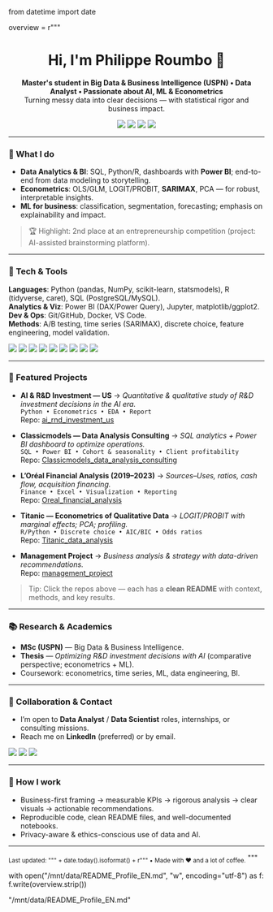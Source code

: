

from datetime import date

overview = r"""
<h1 align="center">Hi, I'm Philippe Roumbo 👋</h1>
<p align="center">
  <b>Master's student in Big Data & Business Intelligence (USPN) • Data Analyst • Passionate about AI, ML & Econometrics</b><br/>
  Turning messy data into clear decisions — with statistical rigor and business impact.
</p>

<p align="center">
  <a href="https://github.com/filou337"><img src="https://img.shields.io/badge/GitHub-filou337-181717?logo=github" /></a>
  <img src="https://img.shields.io/badge/Focus-Data%20Analytics%20%7C%20BI%20%7C%20Econometrics-4CAF50" />
  <img src="https://img.shields.io/badge/Location-France-1E90FF" />
  <img src="https://img.shields.io/badge/Open%20to-Data%20Analyst%20%7C%20Data%20Scientist-8A2BE2" />
</p>

---

### 🚀 What I do
- **Data Analytics & BI**: SQL, Python/R, dashboards with **Power BI**; end-to-end from data modeling to storytelling.
- **Econometrics**: OLS/GLM, LOGIT/PROBIT, **SARIMAX**, PCA — for robust, interpretable insights.
- **ML for business**: classification, segmentation, forecasting; emphasis on explainability and impact.

> 🏆 Highlight: 2nd place at an entrepreneurship competition (project: AI-assisted brainstorming platform).

---

### 🧰 Tech & Tools
**Languages**: Python (pandas, NumPy, scikit-learn, statsmodels), R (tidyverse, caret), SQL (PostgreSQL/MySQL).  
**Analytics & Viz**: Power BI (DAX/Power Query), Jupyter, matplotlib/ggplot2.  
**Dev & Ops**: Git/GitHub, Docker, VS Code.  
**Methods**: A/B testing, time series (SARIMAX), discrete choice, feature engineering, model validation.

<p>
  <img src="https://img.shields.io/badge/Python-3776AB?logo=python&logoColor=white" />
  <img src="https://img.shields.io/badge/R-276DC3?logo=r&logoColor=white" />
  <img src="https://img.shields.io/badge/SQL-005C84?logo=postgresql&logoColor=white" />
  <img src="https://img.shields.io/badge/Power%20BI-F2C811?logo=powerbi&logoColor=black" />
  <img src="https://img.shields.io/badge/scikit--learn-F7931E?logo=scikitlearn&logoColor=white" />
  <img src="https://img.shields.io/badge/statsmodels-1A1A1A" />
  <img src="https://img.shields.io/badge/Jupyter-F37626?logo=jupyter&logoColor=white" />
  <img src="https://img.shields.io/badge/Docker-2496ED?logo=docker&logoColor=white" />
  <img src="https://img.shields.io/badge/Git-F05032?logo=git&logoColor=white" />
</p>

---

### 📌 Featured Projects
- **AI & R&D Investment — US** → *Quantitative & qualitative study of R&D investment decisions in the AI era.*  
  `Python • Econometrics • EDA • Report`  
  Repo: <a href="https://github.com/filou337/ai_rnd_investment_us">ai_rnd_investment_us</a>

- **Classicmodels — Data Analysis Consulting** → *SQL analytics + Power BI dashboard to optimize operations.*  
  `SQL • Power BI • Cohort & seasonality • Client profitability`  
  Repo: <a href="https://github.com/filou337/Classicmodels_data_analysis_consulting">Classicmodels_data_analysis_consulting</a>

- **L’Oréal Financial Analysis (2019–2023)** → *Sources–Uses, ratios, cash flow, acquisition financing.*  
  `Finance • Excel • Visualization • Reporting`  
  Repo: <a href="https://github.com/filou337/Oreal_financial_analysis">Oreal_financial_analysis</a>

- **Titanic — Econometrics of Qualitative Data** → *LOGIT/PROBIT with marginal effects; PCA; profiling.*  
  `R/Python • Discrete choice • AIC/BIC • Odds ratios`  
  Repo: <a href="https://github.com/filou337/Titanic_data_analysis">Titanic_data_analysis</a>

- **Management Project** → *Business analysis & strategy with data-driven recommendations.*  
  Repo: <a href="https://github.com/filou337/management_project">management_project</a>

> Tip: Click the repos above — each has a **clean README** with context, methods, and key results.

---

### 📚 Research & Academics
- **MSc (USPN)** — Big Data & Business Intelligence.  
- **Thesis** — *Optimizing R&D investment decisions with AI* (comparative perspective; econometrics + ML).  
- Coursework: econometrics, time series, ML, data engineering, BI.

---

### 💼 Collaboration & Contact
- I’m open to **Data Analyst** / **Data Scientist** roles, internships, or consulting missions.  
- Reach me on **LinkedIn** (preferred) or by email.
  
<p>
  <a href="https://www.linkedin.com/in/philippe-roumbo" target="_blank"><img src="https://img.shields.io/badge/LinkedIn-0A66C2?logo=linkedin&logoColor=white" /></a>
  <a href="mailto:your.email@example.com"><img src="https://img.shields.io/badge/Email-Contact%20me!-D14836?logo=gmail&logoColor=white" /></a>
  <a href="https://github.com/filou337?tab=repositories"><img src="https://img.shields.io/badge/More%20projects-Explore%20repos-181717?logo=github" /></a>
</p>

---

### 🔎 How I work
- Business-first framing → measurable KPIs → rigorous analysis → clear visuals → actionable recommendations.
- Reproducible code, clean README files, and well-documented notebooks.
- Privacy-aware & ethics-conscious use of data and AI.

---

<sub>Last updated: """ + date.today().isoformat() + r""" • Made with ❤️ and a lot of coffee.</sub>
"""

with open("/mnt/data/README_Profile_EN.md", "w", encoding="utf-8") as f:
    f.write(overview.strip())

"/mnt/data/README_Profile_EN.md"
